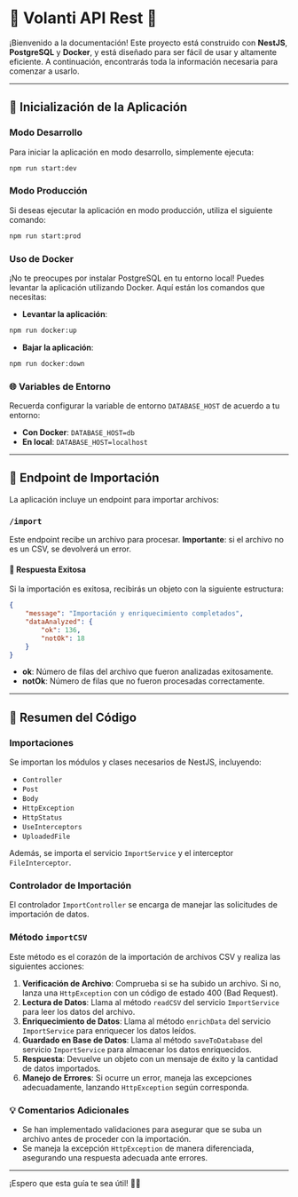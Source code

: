 # 🌟 Volanti API Rest 🌟

¡Bienvenido a la documentación! Este proyecto está construido con **NestJS**, **PostgreSQL** y **Docker**, y está diseñado para ser fácil de usar y altamente eficiente. A continuación, encontrarás toda la información necesaria para comenzar a usarlo.

---

## 🚀 Inicialización de la Aplicación

### Modo Desarrollo

Para iniciar la aplicación en modo desarrollo, simplemente ejecuta:

```bash
npm run start:dev
```

### Modo Producción

Si deseas ejecutar la aplicación en modo producción, utiliza el siguiente comando:

```bash
npm run start:prod
```

### Uso de Docker

¡No te preocupes por instalar PostgreSQL en tu entorno local! Puedes levantar la aplicación utilizando Docker. Aquí están los comandos que necesitas:

- **Levantar la aplicación**:

```bash
npm run docker:up
```

- **Bajar la aplicación**:

```bash
npm run docker:down
```

### 🌐 Variables de Entorno

Recuerda configurar la variable de entorno `DATABASE_HOST` de acuerdo a tu entorno:

- **Con Docker**: `DATABASE_HOST=db`
- **En local**: `DATABASE_HOST=localhost`

---

## 📁 Endpoint de Importación

La aplicación incluye un endpoint para importar archivos:

### `/import`

Este endpoint recibe un archivo para procesar. **Importante**: si el archivo no es un CSV, se devolverá un error.

#### 🎉 Respuesta Exitosa

Si la importación es exitosa, recibirás un objeto con la siguiente estructura:

```json
{
    "message": "Importación y enriquecimiento completados",
    "dataAnalyzed": {
        "ok": 136,
        "notOk": 18
    }
}
```

- **ok**: Número de filas del archivo que fueron analizadas exitosamente.
- **notOk**: Número de filas que no fueron procesadas correctamente.

---

## 📝 Resumen del Código

### Importaciones

Se importan los módulos y clases necesarios de NestJS, incluyendo:

- `Controller`
- `Post`
- `Body`
- `HttpException`
- `HttpStatus`
- `UseInterceptors`
- `UploadedFile`

Además, se importa el servicio `ImportService` y el interceptor `FileInterceptor`.

### Controlador de Importación

El controlador `ImportController` se encarga de manejar las solicitudes de importación de datos.

### Método `importCSV`

Este método es el corazón de la importación de archivos CSV y realiza las siguientes acciones:

1. **Verificación de Archivo**: Comprueba si se ha subido un archivo. Si no, lanza una `HttpException` con un código de estado 400 (Bad Request).
2. **Lectura de Datos**: Llama al método `readCSV` del servicio `ImportService` para leer los datos del archivo.
3. **Enriquecimiento de Datos**: Llama al método `enrichData` del servicio `ImportService` para enriquecer los datos leídos.
4. **Guardado en Base de Datos**: Llama al método `saveToDatabase` del servicio `ImportService` para almacenar los datos enriquecidos.
5. **Respuesta**: Devuelve un objeto con un mensaje de éxito y la cantidad de datos importados.
6. **Manejo de Errores**: Si ocurre un error, maneja las excepciones adecuadamente, lanzando `HttpException` según corresponda.

### 💡 Comentarios Adicionales

- Se han implementado validaciones para asegurar que se suba un archivo antes de proceder con la importación.
- Se maneja la excepción `HttpException` de manera diferenciada, asegurando una respuesta adecuada ante errores.

---

¡Espero que esta guía te sea útil! 🚀✨